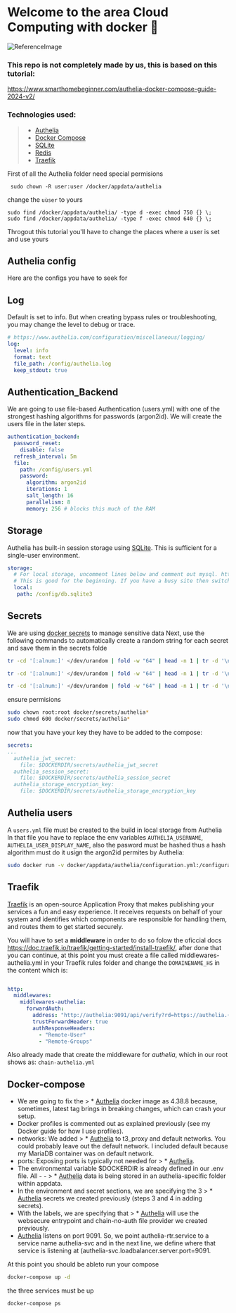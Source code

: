 # Welcome to the area Cloud Computing with docker :whale:
![ReferenceImage](/images/👤 Authentification ✅.png)

### This repo is not completely made by us, this is based on this tutorial:
https://www.smarthomebeginner.com/authelia-docker-compose-guide-2024-v2/


### Technologies used:
> * [Authelia](https://www.authelia.com)
> * [Docker Compose](https://docs.docker.com/compose/)
> * [SQLite](https://www.sqlite.org)
> * [Redis](https://redis.io/es/)
> * [Traefik](https://traefik.io/traefik/)

First of all the Authelia folder need special permisions 
```
 sudo chown -R user:user /docker/appdata/authelia
```
change the `uùser` to yours
```
sudo find /docker/appdata/authelia/ -type d -exec chmod 750 {} \;
sudo find /docker/appdata/authelia/ -type f -exec chmod 640 {} \;
```
Throgout this tutorial you'll have to change the places where a user is set and use yours

## Authelia config
Here are the configs you have to seek for

## **Log**

Default is set to info. But when creating bypass rules or troubleshooting, you may change the level to debug or trace.
```yaml	
# https://www.authelia.com/configuration/miscellaneous/logging/
log:
  level: info
  format: text
  file_path: /config/authelia.log
  keep_stdout: true
```
## **Authentication_Backend**

We are going to use file-based Authentication (users.yml) with one of the strongest hashing algorithms for passwords (argon2id). We will create the users file in the later steps.
```yaml
authentication_backend:
  password_reset:
    disable: false
  refresh_interval: 5m
  file:
    path: /config/users.yml
    password:
      algorithm: argon2id
      iterations: 1
      salt_length: 16
      parallelism: 8
      memory: 256 # blocks this much of the RAM
```
## **Storage**

Authelia has built-in session storage using [SQLite](https://www.sqlite.org). This is sufficient for a single-user environment.
```yaml
storage:
  # For local storage, uncomment lines below and comment out mysql. https://docs.authelia.com/configuration/storage/sqlite.html
  # This is good for the beginning. If you have a busy site then switch to other databases.
  local:
   path: /config/db.sqlite3
```
## Secrets
We are using [docker secrets](https://docs.docker.com/engine/swarm/secrets/) to manage sensitive data
Next, use the following commands to automatically create a random string for each secret and save them in the secrets folde

```bash
tr -cd '[:alnum:]' </dev/urandom | fold -w "64" | head -n 1 | tr -d '\n' | sudo tee docker/secrets/authelia_jwt_secret
```
```bash
tr -cd '[:alnum:]' </dev/urandom | fold -w "64" | head -n 1 | tr -d '\n' | sudo tee docker/secrets/authelia_storage_encryption_key
```
```bash
tr -cd '[:alnum:]' </dev/urandom | fold -w "64" | head -n 1 | tr -d '\n' | sudo tee docker/secrets/authelia_session_secret
```
ensure permisions
```bash
sudo chown root:root docker/secrets/authelia*
sudo chmod 600 docker/secrets/authelia*
```
now that you have your key they have to be added to the compose:
```yml
secrets:
...
  authelia_jwt_secret:
    file: $DOCKERDIR/secrets/authelia_jwt_secret
  authelia_session_secret:
    file: $DOCKERDIR/secrets/authelia_session_secret
  authelia_storage_encryption_key:
    file: $DOCKERDIR/secrets/authelia_storage_encryption_key
```
## Authelia users
A `users.yml` file must be created to the build in local storage from Authelia
In that file you have to replace the env variables `AUTHELIA_USERNAME`, `AUTHELIA_USER_DISPLAY_NAME`, also the pasword must be hashed thus a hash algorithm must do it usign the argon2id permites by Authelia:
```bash
sudo docker run -v docker/appdata/authelia/configuration.yml:/configuration.yml -it authelia/authelia:4.38.8 authelia crypto hash generate --config /configuration.yml --password MYSTRONGPASSWORD
```
## Traefik
[Traefik](https://doc.traefik.io/traefik/) is an open-source Application Proxy that makes publishing your services a fun and easy experience. It receives requests on behalf of your system and identifies which components are responsible for handling them, and routes them to get started securely. 

You will have to set a **middleware** in order to do so folow the oficcial docs https://doc.traefik.io/traefik/getting-started/install-traefik/, after done that you can continue, at this point you must create a file called middlewares-authelia.yml in your Traefik rules folder and change the `DOMAINENAME_HS` in the content which is:
```yaml

http:
  middlewares:
    middlewares-authelia:
      forwardAuth:
        address: "http://authelia:9091/api/verify?rd=https://authelia.{{env "DOMAINNAME_HS"}}"
        trustForwardHeader: true
        authResponseHeaders:
          - "Remote-User"
          - "Remote-Groups"
```
Also already made that create the middleware for *authelia*, which in our root shows as: `chain-authelia.yml` 

## Docker-compose

- We are going to fix the > * [Authelia](https://www.authelia.com) docker image as 4.38.8 because, sometimes, latest tag brings in breaking changes, which can crash your setup.
- Docker profiles is commented out as explained previously (see my Docker guide for how I use profiles).
- networks: We added > * [Authelia](https://www.authelia.com) to t3_proxy and default networks. You could probably leave out the default network. I included default because my MariaDB container was on default network.
- ports: Exposing ports is typically not needed for > * [Authelia](https://www.authelia.com).
- The environmental variable $DOCKERDIR is already defined in our .env file. All - - > * [Authelia](https://www.authelia.com) data is being stored in an authelia-specific folder within appdata.
- In the environment and secret sections, we are specifying the 3 > * [Authelia](https://www.authelia.com) secrets we created previously (steps 3 and 4 in adding secrets).
- With the labels, we are specifying that > * [Authelia](https://www.authelia.com) will use the websecure entrypoint and chain-no-auth file provider we created previously.
-  [Authelia](https://www.authelia.com) listens on port 9091. So, we point authelia-rtr.service to a service name authelia-svc and in the next line, we define where that service is listening at (authelia-svc.loadbalancer.server.port=9091.
 
At this point you should be ableto run your compose 
```bash
docker-compose up -d
```
the three services must be up 
```bash
docker-compose ps
```